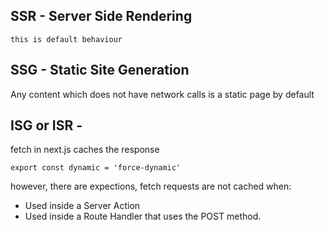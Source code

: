 ## SSR - Server Side Rendering
    this is default behaviour

## SSG - Static Site Generation
 Any content which does not have network calls is a static page by default

## ISG or ISR - 
fetch in next.js caches the response
```
export const dynamic = 'force-dynamic'
```

however, there are expections, fetch requests are not cached when:

- Used inside a Server Action
- Used inside a Route Handler that uses the POST method.

